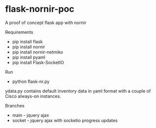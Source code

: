 # flask-nornir-poc
A proof of concept flask app with nornir

Requirements

- pip install flask
- pip install nornir
- pip install nornir-netmiko
- pip install pyaml
- pip install Flask-SocketIO

Run

- python flask-nr.py

ydata.py contains default inventory data in yaml format with a couple of Cisco always-on instances.

Branches

- main - jquery ajax
- socket - jquery ajax with socketio progress updates
